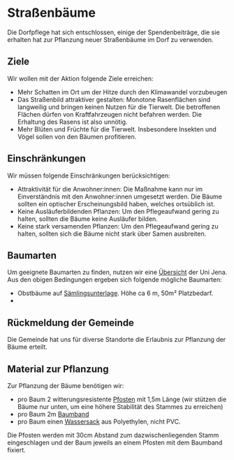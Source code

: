 # Straßenbäume

Die Dorfpflege hat sich entschlossen, einige der Spendenbeiträge, die sie
erhalten hat zur Pflanzung neuer Straßenbäume im Dorf zu verwenden.

## Ziele

Wir wollen mit der Aktion folgende Ziele erreichen:

- Mehr Schatten im Ort um der Hitze durch den Klimawandel vorzubeugen
- Das Straßenbild attraktiver gestalten: Monotone Rasenflächen sind langweilig
  und bringen keinen Nutzen für die Tierwelt. Die betroffenen Flächen dürfen von
  Kraftfahrzeugen nicht befahren werden. Die Erhaltung des Rasens ist also
  unnötig.
- Mehr Blüten und Früchte für die Tierwelt. Insbesondere Insekten und Vögel
  sollen von den Bäumen profitieren.

## Einschränkungen

Wir müssen folgende Einschränkungen berücksichtigen:

- Attraktivität für die Anwohner:innen: Die Maßnahme kann nur im Einverständnis
  mit den Anwohner:innen umgesetzt werden. Die Bäume sollten ein optischer
  Erscheinungsbild haben, welches ortsüblich ist.
- Keine Ausläuferbildenden Pflanzen: Um den Pflegeaufwand gering zu halten,
  sollten die Bäume keine Ausläufer bilden.
- Keine stark versamenden Pflanzen: Um den Pflegeaufwand gering zu halten,
  sollten sich die Bäume nicht stark über Samen ausbreiten.

## Baumarten

Um geeignete Baumarten zu finden, nutzen wir eine [Übersicht](./baumliste.pdf)
der Uni Jena. Aus den obigen Bedingungen ergeben sich folgende mögliche
Baumarten:

- Obstbäume auf [Sämlingsunterlage](https://www.bogl-bw.de/unterlagen/). Höhe ca
  6 m, 50m² Platzbedarf.
-

## Rückmeldung der Gemeinde

Die Gemeinde hat uns für diverse Standorte die Erlaubnis zur Pflanzung der Bäume
erteilt.

## Material zur Pflanzung

Zur Pflanzung der Bäume benötigen wir:

- pro Baum 2 witterungsresistente
  [Pfosten](https://www.baumschuleonline.de/baumpfahl) mit 1,5m Länge (wir
  stützen die Bäume nur unten, um eine höhere Stabilität des Stammes zu
  erreichen)
- pro Baum 2m [Baumband](https://www.baumschuleonline.de/nageln-baumband)
- pro Baum einen [Wassersack](https://treebuddy.de/) aus Polyethylen, nicht PVC.

Die Pfosten werden mit 30cm Abstand zum dazwischenliegenden Stamm eingeschlagen
und der Baum jeweils an einem Pfosten mit dem Baumband fixiert.
